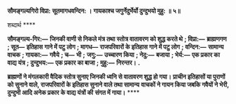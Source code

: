 **सौमङ्गल्यगिरो विप्रा: सूतमागधवन्दिन: ।** **गायकाश्च जगुर्नेदुर्भेर्यो दुन्दुभयो मुहु: ॥ ५॥** 

शब्दार्थ **** 

**सौमङ्गल्य-गिर:—** **जिनकी वाणी से निकले मंत्र तथा स्तोत्र वातावरण को शुद्ध करते थे** **; विप्रा:—** **ब्राह्मणगण** **; सूत—** **इतिहास** **गाने में पटु लोग** **; मागध—** **राजपरिवारों के इतिहास गाने में पटु लोग** **; वन्दिन:—** **सामान्य वाचक** **; गायका:—** **गवैये** **; च—** **भी** **;** **जगु:—** **उच्चारण किया** **; नेदु:—** **बजाया** **; भेर्य:—** **एक प्रकार का वाद्य यंत्र** **; दुन्दुभय:—** **एक प्रकार का बाजा** **; मुहु:—** **निरन्तर।** **.** 

**ब्राह्मणों ने मंगलकारी वैदिक स्तोत्र सुनाए जिनकी ध्वनि से वातावरण शुद्ध हो गया।** **प्राचीन इतिहासों या पुराणों को सुनाने वाले, राजपरिवारों के इतिहास सुनाने वाले तथा सामान्य** **वाचकों ने गायन किया जबकि गवैयों ने भेरी, दुन्दुभी आदि अनेक प्रकार के वाद्य यंत्रों की** **संगत में गाया।** **** 